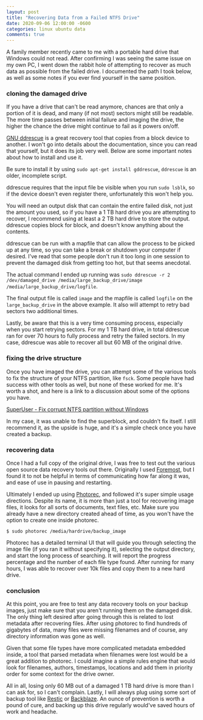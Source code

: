 ```yaml
---
layout: post
title: "Recovering Data from a Failed NTFS Drive"
date: 2020-09-06 12:00:00 -0600
categories: linux ubuntu data
comments: true
---
```


A family member recently came to me with a portable hard drive that Windows could not read. 
After confirming I was seeing the same issue on my
own PC, I went down the rabbit hole of attempting to recover as much
data as possible from the failed drive. I documented the path I took below, as
well as some notes if you ever find yourself in the same position.

### cloning the damaged drive

If you have a drive that can't be read anymore, chances are that only a portion
of it is dead, and many (if not most) sectors might still be readable. The more
time passes between initial failure and imaging the drive, the higher the
chance the drive might continue to fail as it powers on/off.

[GNU ddrescue][ddrescue] is a great recovery tool that copies from a block
device to another. I won't go into details about the documentation, since you
can read that yourself, but it does its job very well. Below are some important
notes about how to install and use it.

Be sure to install it by using `sudo apt-get install gddrescue`, `ddrescue` is
an older, incomplete script.

ddrescue requires that the input file be visible when you run `sudo lsblk`, so
if the device doesn't even register there, unfortunately this won't help you.

You will need an output disk that can contain the entire failed disk, not just
the amount you used, so if you have a 1 TB hard drive you are attempting to
recover, I recommend using at least a 2 TB hard drive to store the output.
ddrescue copies block for block, and doesn't know anything about the contents.

ddrescue can be run with a mapfile that can allow the process to be picked up
at any time, so you can take a break or shutdown your computer if desired. I've
read that some people don't run it too long in one session to prevent the
damaged disk from getting too hot, but that seems anecdotal.

The actual command I ended up running was `sudo ddrescue -r
2 /dev/damaged_drive /media/large_backup_drive/image
/media/large_backup_drive/logfile`.

The final output file is called `image` and the mapfile is called `logfile` on
the `large_backup_drive` in the above example. It also will attempt to retry
bad sectors two additional times.

Lastly, be aware that this is a very time consuming process, especially when
you start retrying sectors. For my 1 TB hard drive, in total ddrescue ran for
over 70 hours to fully process and retry the failed sectors. In my case,
ddrescue was able to recover all but 60 MB of the original drive.

### fixing the drive structure

Once you have imaged the drive, you can attempt some of the various tools to
fix the structure of your NTFS partition, like `fsck`. Some people have had
success with other tools as well, but none of these worked for me. It's worth
a shot, and here is a link to a discussion about some of the options you have.

[SuperUser - Fix corrupt NTFS partition without Windows][fix]

In my case, it was unable to find the superblock, and couldn't fix itself. I still recommend it, 
as the upside is huge, and it's a simple check once you have created a backup. 

### recovering data

Once I had a full copy of the original drive, I was free to test out the
various open source data recovery tools out there. Originally I used
[Foremost][foremost], but I found it to not be helpful in terms of
communicating how far along it was, and ease of use in pausing and restarting.

Ultimately I ended up using [Photorec][photorec], and followed it's super
simple usage directions. Despite its name, it is more than just a tool for
recovering image files, it looks for all sorts of documents, text files, etc.
Make sure you already have a new directory created ahead of time, as you
won't have the option to create one inside photorec.

```
$ sudo photorec /media/hardrive/backup_image
```

Photorec has a detailed terminal UI that will guide you through selecting the
image file (if you ran it without specifying it), selecting the output
directory, and start the long process of searching. It will report the
progress percentage and the number of each file type found. After running for
many hours, I was able to recover over 10k files and copy them to a new hard
drive.

### conclusion

At this point, you are free to test any data recovery tools on your backup
images, just make sure that you aren't running them on the damaged disk. The
only thing left desired after going through this is related to lost metadata
after recovering files. After using photorec to find hundreds of gigabytes of
data, many files were missing filenames and of course, any directory
information was gone as well.

Given that some file types have more complicated metadata embedded inside,
a tool that parsed metadata when filenames were lost would be a great addition
to photorec. I could imagine a simple rules engine that would look for
filenames, authors, timestamps, locations and add them in priority order for
some context for the drive owner.

All in all, losing only 60 MB out of a damaged 1 TB hard drive is more than I can
ask for, so I can't complain. Lastly, I will always plug using some sort of backup
tool like [Restic][restic] or [Backblaze][backblaze]. An ounce of prevention is
worth a pound of cure, and backing up this drive regularly would've saved hours
of work and headache.



[backblaze]: https://www.backblaze.com/
[restic]: https://restic.net/
[photorec]: https://en.wikipedia.org/wiki/PhotoRec
[foremost]: http://foremost.sourceforge.net/
[ddrescue]: https://www.gnu.org/software/ddrescue/ddrescue.html 
[fix]: https://askubuntu.com/questions/47700/fix-corrupt-ntfs-partition-without-windows

